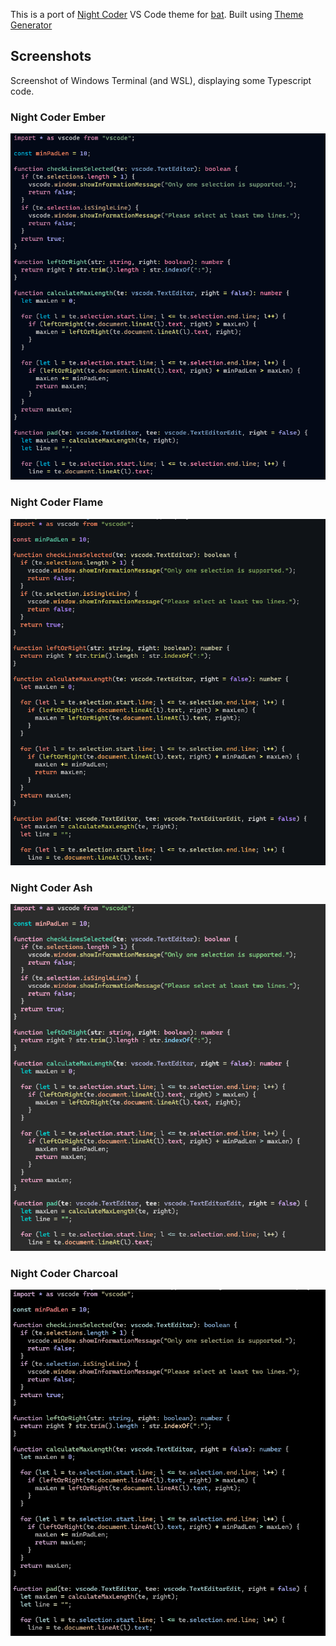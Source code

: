 This is a port of [Night Coder](https://marketplace.visualstudio.com/items?itemName=a5hk.night-coder) VS Code theme for [bat](https://github.com/sharkdp/bat). Built using [Theme Generator](https://github.com/a5hk/theme-generator)

## Screenshots

Screenshot of Windows Terminal (and WSL), displaying some Typescript code.

### Night Coder Ember

![typescript](/screenshot/bat-ember.png)

### Night Coder Flame

![typescript](/screenshot/bat-flame.png)

### Night Coder Ash

![typescript](/screenshot/bat-ash.png)

### Night Coder Charcoal

![typescript](/screenshot/bat-charcoal.png)

